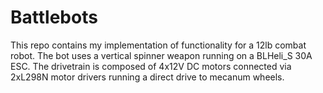 # Battlebots

This repo contains my implementation of functionality for a 12lb combat robot. The bot uses a vertical spinner weapon running on a BLHeli_S 30A ESC. The drivetrain is composed of 4x12V DC motors connected via 2xL298N motor drivers running a direct drive to mecanum wheels.